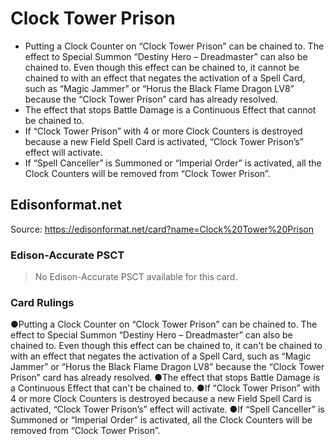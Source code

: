 # Clock Tower Prison

*   Putting a Clock Counter on “Clock Tower Prison” can be chained to. The effect to Special Summon “Destiny Hero – Dreadmaster” can also be chained to. Even though this effect can be chained to, it cannot be chained to with an effect that negates the activation of a Spell Card, such as “Magic Jammer” or “Horus the Black Flame Dragon LV8” because the “Clock Tower Prison” card has already resolved.
*   The effect that stops Battle Damage is a Continuous Effect that cannot be chained to.
*   If “Clock Tower Prison” with 4 or more Clock Counters is destroyed because a new Field Spell Card is activated, “Clock Tower Prison’s” effect will activate.
*   If “Spell Canceller” is Summoned or “Imperial Order” is activated, all the Clock Counters will be removed from “Clock Tower Prison”.

## Edisonformat.net

Source: https://edisonformat.net/card?name=Clock%20Tower%20Prison

### Edison-Accurate PSCT

> No Edison-Accurate PSCT available for this card.

### Card Rulings

●Putting a Clock Counter on “Clock Tower Prison” can be chained to. The effect to Special Summon “Destiny Hero – Dreadmaster” can also be chained to. Even though this effect can be chained to, it can't be chained to with an effect that negates the activation of a Spell Card, such as “Magic Jammer” or “Horus the Black Flame Dragon LV8” because the “Clock Tower Prison” card has already resolved.
●The effect that stops Battle Damage is a Continuous Effect that can't be chained to.
●If “Clock Tower Prison” with 4 or more Clock Counters is destroyed because a new Field Spell Card is activated, “Clock Tower Prison’s” effect will activate.
●If “Spell Canceller” is Summoned or “Imperial Order” is activated, all the Clock Counters will be removed from “Clock Tower Prison”.
            